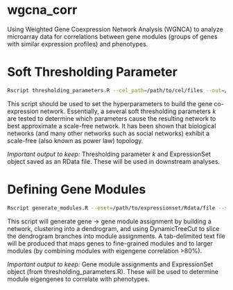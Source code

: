 # wgcna_corr
Using Weighted Gene Coexpression Network Analysis (WGNCA) to analyze microarray data for correlations between gene modules (groups of genes with similar expression profiles) and phenotypes.

# Soft Thresholding Parameter
```bash
Rscript thresholding_parameters.R --cel_path=/path/to/cel/files --out=/directory/to/save/plots/and/RData
```
This script should be used to set the hyperparameters to build the gene co-expression network. Essentially, a several soft thresholding parameters $k$ are tested to determine which parameters cause the resulting network to best approximate a scale-free network. It has been shown that biological networks (and many other networks such as social networks) exhibit a scale-free (also known as power law) topology.

_Important output to keep:_ Thresholding parameter $k$ and ExpressionSet object saved as an RData file. These will be used in downstream analyses.

# Defining Gene Modules

```bash
Rscript generate_modules.R --eset=/path/to/expressionset/Rdata/file --soft_thresh_k=integer --out_dir=/directory/to/save/plots/and/module/assignment
```

This script will generate gene -> gene module assignment by building a network, clustering into a dendrogram, and using DynamicTreeCut to slice the dendrogram branches into module assignments. A tab-delimited text file will be produced that maps genes to fine-grained modules and to larger modules (by combining modules with eigengene correlation >80%).

_Important output to keep:_ Gene module assignments and ExpressionSet object (from thresholding_parameters.R). These will be used to determine module eigengenes to correlate with phenotypes.

